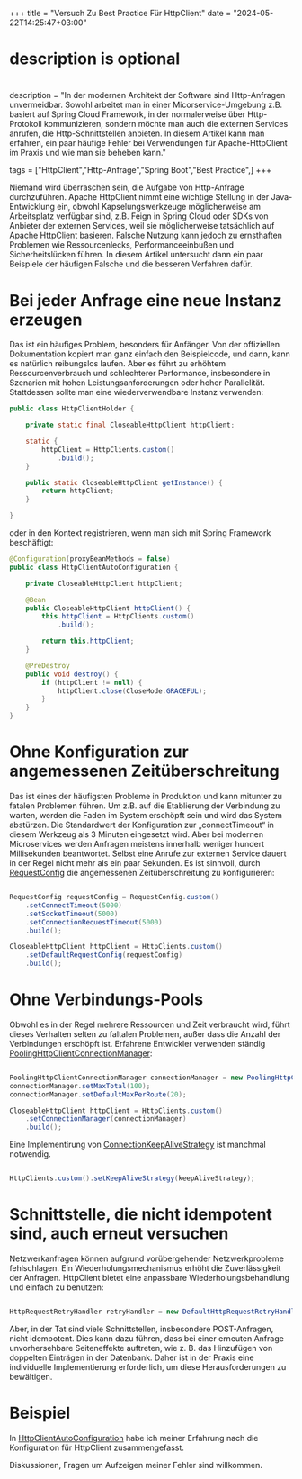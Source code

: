 +++
title = "Versuch Zu Best Practice Für HttpClient"
date = "2024-05-22T14:25:47+03:00"

#
# description is optional
#
description = "In der modernen Architekt der Software sind Http-Anfragen unvermeidbar. Sowohl arbeitet man in einer Micorservice-Umgebung z.B. basiert auf Spring Cloud Framework, in der normalerweise über Http-Protokoll kommunizieren, sondern möchte man auch die externen Services anrufen, die Http-Schnittstellen anbieten. In diesem Artikel kann man erfahren, ein paar häufige Fehler bei Verwendungen für Apache-HttpClient im Praxis und wie man sie beheben kann."

tags = ["HttpClient","Http-Anfrage","Spring Boot","Best Practice",]
+++

Niemand wird überraschen sein, die Aufgabe von Http-Anfrage durchzuführen. Apache HttpClient nimmt eine wichtige Stellung in der Java-Entwicklung ein, obwohl Kapselungswerkzeuge möglicherweise am Arbeitsplatz verfügbar sind, z.B. Feign in Spring Cloud oder SDKs von Anbieter der externen Services, weil sie möglicherweise tatsächlich auf Apache HttpClient basieren. Falsche Nutzung kann jedoch zu ernsthaften Problemen wie Ressourcenlecks, Performanceeinbußen und Sicherheitslücken führen. In diesem Artikel untersucht dann ein paar Beispiele der häufigen Falsche und die besseren Verfahren dafür.

# Bei jeder Anfrage eine neue Instanz erzeugen

Das ist ein häufiges Problem, besonders für Anfänger. Von der offiziellen Dokumentation kopiert man ganz einfach den Beispielcode, und dann, kann es natürlich reibungslos laufen. Aber es führt zu erhöhtem Ressourcenverbrauch und schlechterer Performance, insbesondere in Szenarien mit hohen Leistungsanforderungen oder hoher Parallelität. Stattdessen sollte man eine wiederverwendbare Instanz verwenden:

```java
public class HttpClientHolder {

    private static final CloseableHttpClient httpClient;

    static {
        httpClient = HttpClients.custom()
            .build();
    }

    public static CloseableHttpClient getInstance() {
        return httpClient;
    }

}
```

oder in den Kontext registrieren, wenn man sich mit Spring Framework beschäftigt:

```java
@Configuration(proxyBeanMethods = false)
public class HttpClientAutoConfiguration {

    private CloseableHttpClient httpClient;

    @Bean
    public CloseableHttpClient httpClient() {
        this.httpClient = HttpClients.custom()
            .build();

        return this.httpClient;
    }

    @PreDestroy
    public void destroy() {
        if (httpClient != null) {
            httpClient.close(CloseMode.GRACEFUL);
        }
    }
}
```

# Ohne Konfiguration zur angemessenen Zeitüberschreitung

Das ist eines der häufigsten Probleme in Produktion und kann mitunter zu fatalen Problemen führen. Um z.B. auf die Etablierung der Verbindung zu warten, werden die Faden im System erschöpft sein und wird das System abstürzen. Die Standardwert der Konfiguration zur „connectTimeout“ in diesem Werkzeug als 3 Minuten eingesetzt wird. Aber bei modernen Microservices werden Anfragen meistens innerhalb weniger hundert Millisekunden beantwortet. Selbst eine Anrufe zur externen Service dauert in der Regel nicht mehr als ein paar Sekunden. Es ist sinnvoll, durch [RequestConfig](https://github.com/apache/httpcomponents-client/blob/master/httpclient5/src/main/java/org/apache/hc/client5/http/config/RequestConfig.java) die angemessenen Zeitüberschreitung zu konfigurieren:

```java

RequestConfig requestConfig = RequestConfig.custom()
    .setConnectTimeout(5000)
    .setSocketTimeout(5000)
    .setConnectionRequestTimeout(5000)
    .build();

CloseableHttpClient httpClient = HttpClients.custom()
    .setDefaultRequestConfig(requestConfig)
    .build();

```

# Ohne Verbindungs-Pools

Obwohl es in der Regel mehrere Ressourcen und Zeit verbraucht wird, führt dieses Verhalten selten zu faltalen Problemen, außer dass die Anzahl der Verbindungen erschöpft ist. Erfahrene Entwickler verwenden ständig [PoolingHttpClientConnectionManager](https://github.com/apache/httpcomponents-client/blob/master/httpclient5/src/main/java/org/apache/hc/client5/http/impl/io/PoolingHttpClientConnectionManager.java):

```java

PoolingHttpClientConnectionManager connectionManager = new PoolingHttpClientConnectionManager();
connectionManager.setMaxTotal(100);
connectionManager.setDefaultMaxPerRoute(20);

CloseableHttpClient httpClient = HttpClients.custom()
    .setConnectionManager(connectionManager)
    .build();

```

Eine Implementirung von [ConnectionKeepAliveStrategy](https://github.com/apache/httpcomponents-client/blob/master/httpclient5/src/main/java/org/apache/hc/client5/http/ConnectionKeepAliveStrategy.java) ist manchmal notwendig.

```java

HttpClients.custom().setKeepAliveStrategy(keepAliveStrategy);

```

# Schnittstelle, die nicht idempotent sind, auch erneut versuchen

Netzwerkanfragen können aufgrund vorübergehender Netzwerkprobleme fehlschlagen. Ein Wiederholungsmechanismus erhöht die Zuverlässigkeit der Anfragen. HttpClient bietet eine anpassbare Wiederholungsbehandlung und einfach zu benutzen:

```java

HttpRequestRetryHandler retryHandler = new DefaultHttpRequestRetryHandler(3, true);

```

Aber, in der Tat sind viele Schnittstellen, insbesondere POST-Anfragen, nicht idempotent. Dies kann dazu führen, dass bei einer erneuten Anfrage unvorhersehbare Seiteneffekte auftreten, wie z. B. das Hinzufügen von doppelten Einträgen in der Datenbank. Daher ist in der Praxis eine individuelle Implementierung erforderlich, um diese Herausforderungen zu bewältigen.

# Beispiel

In [HttpClientAutoConfiguration](https://github.com/ksewen/yorozuya/blob/main/yorozuya-spring-boot-starter/src/main/java/com/github/ksewen/yorozuya/starter/configuration/http/client/HttpClientAutoConfiguration.java) habe ich meiner Erfahrung nach die Konfiguration für HttpClient zusammengefasst.

Diskussionen, Fragen um Aufzeigen meiner Fehler sind willkommen.